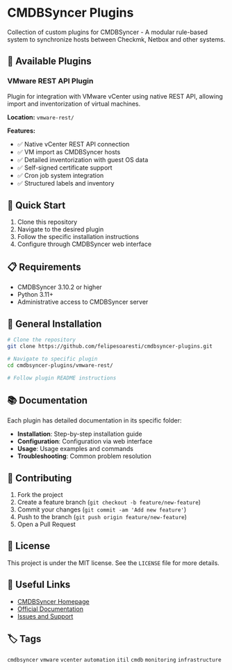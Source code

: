 # CMDBSyncer Plugins

Collection of custom plugins for CMDBSyncer - A modular rule-based system to synchronize hosts between Checkmk, Netbox and other systems.

## 📁 Available Plugins

### VMware REST API Plugin
Plugin for integration with VMware vCenter using native REST API, allowing import and inventorization of virtual machines.

**Location:** `vmware-rest/`

**Features:**
- ✅ Native vCenter REST API connection
- ✅ VM import as CMDBSyncer hosts
- ✅ Detailed inventorization with guest OS data
- ✅ Self-signed certificate support
- ✅ Cron job system integration
- ✅ Structured labels and inventory

## 🚀 Quick Start

1. Clone this repository
2. Navigate to the desired plugin
3. Follow the specific installation instructions
4. Configure through CMDBSyncer web interface

## 📋 Requirements

- CMDBSyncer 3.10.2 or higher
- Python 3.11+
- Administrative access to CMDBSyncer server

## 🔧 General Installation

```bash
# Clone the repository
git clone https://github.com/felipesoaresti/cmdbsyncer-plugins.git

# Navigate to specific plugin
cd cmdbsyncer-plugins/vmware-rest/

# Follow plugin README instructions
```

## 📚 Documentation

Each plugin has detailed documentation in its specific folder:

- **Installation**: Step-by-step installation guide
- **Configuration**: Configuration via web interface
- **Usage**: Usage examples and commands
- **Troubleshooting**: Common problem resolution

## 🤝 Contributing

1. Fork the project
2. Create a feature branch (`git checkout -b feature/new-feature`)
3. Commit your changes (`git commit -am 'Add new feature'`)
4. Push to the branch (`git push origin feature/new-feature`)
5. Open a Pull Request

## 📄 License

This project is under the MIT license. See the `LICENSE` file for more details.

## 🔗 Useful Links

- [CMDBSyncer Homepage](https://cmdbsyncer.de)
- [Official Documentation](https://docs.cmdbsyncer.de)
- [Issues and Support](https://github.com/felipesoaresti/cmdbsyncer-plugins/issues)

## 🏷️ Tags

`cmdbsyncer` `vmware` `vcenter` `automation` `itil` `cmdb` `monitoring` `infrastructure`